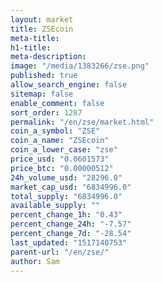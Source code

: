 ```yaml
---
layout: market
title: ZSEcoin
meta-title: 
h1-title: 
meta-description: 
image: "/media/1383266/zse.png"
published: true
allow_search_engine: false
sitemap: false
enable_comment: false
sort_order: 1287
permalink: "/en/zse/market.html"
coin_a_symbol: "ZSE"
coin_a_name: "ZSEcoin"
coin_a_lower_case: "zse"
price_usd: "0.0601573"
price_btc: "0.00000512"
24h_volume_usd: "28296.0"
market_cap_usd: "6834996.0"
total_supply: "6834996.0"
available_supply: ""
percent_change_1h: "0.43"
percent_change_24h: "-7.57"
percent_change_7d: "-28.54"
last_updated: "1517140753"
parent-url: "/en/zse/"
author: Sam
---
```



